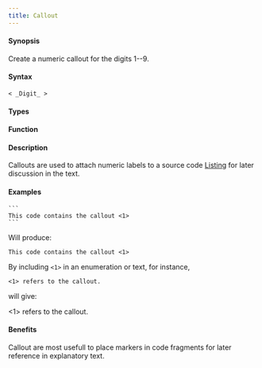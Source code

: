 ```yaml
---
title: Callout
---
```


#### Synopsis

Create a numeric callout for the digits 1--9.

#### Syntax

```
< _Digit_ >
```

#### Types

#### Function

#### Description

Callouts are used to attach numeric labels to a source code [Listing](/docs/Tutor/Markup/InlineMarkup/Listing) for later discussion in the text.

#### Examples

``````
```
This code contains the callout <1> 
```
``````

Will produce:
```
This code contains the callout <1>
```

By including `<1>` in an enumeration or text, for instance, 

`<1> refers to the callout.` 

will give:

<1> refers to the callout.

#### Benefits

Callout are most usefull to place markers in code fragments for later reference in explanatory text.


